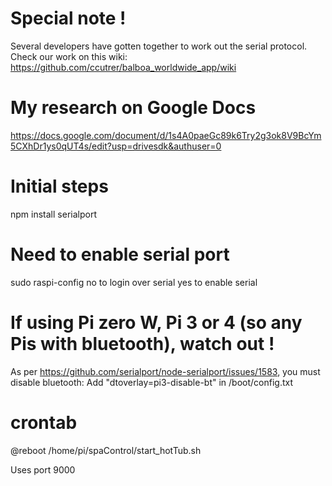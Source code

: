# Special note !
Several developers have gotten together to work out the serial protocol. Check our work on this wiki:
https://github.com/ccutrer/balboa_worldwide_app/wiki

# My research on Google Docs
https://docs.google.com/document/d/1s4A0paeGc89k6Try2g3ok8V9BcYm5CXhDr1ys0qUT4s/edit?usp=drivesdk&authuser=0

# Initial steps
npm install serialport

# Need to enable serial port
sudo raspi-config
no to login over serial
yes to enable serial

# If using Pi zero W, Pi 3 or 4 (so any Pis with bluetooth), watch out !
As per https://github.com/serialport/node-serialport/issues/1583, you must disable bluetooth:
Add "dtoverlay=pi3-disable-bt" in /boot/config.txt

# crontab
@reboot /home/pi/spaControl/start_hotTub.sh

Uses port 9000
